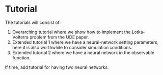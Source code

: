 # Tutorial

The tutorials will consist of:

1. Overarching tutorial where we show how to implement the Lotka-Volterra problem from the UDE paper.
2. Extended tutorial 1 where we have a neural-network setting parameters, here it is also worthwhile to consider simulation conditions.
3. Extended tutorial 2 where we have a neural network in the observable function.

If time, add tutorial for having two neural networks.
